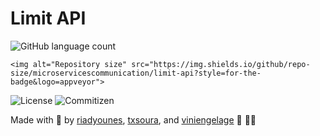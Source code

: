 # Limit API

<p>
  <img alt="GitHub language count" src="https://img.shields.io/github/languages/count/microservicescommunication/limit-api?style=for-the-badge&logo=appveyor">

  `<img alt="Repository size" src="https://img.shields.io/github/repo-size/microservicescommunication/limit-api?style=for-the-badge&logo=appveyor">`

<img alt="License" src="https://img.shields.io/badge/license-MIT-brightgreen?style=for-the-badge&logo=appveyor">

<img alt="Commitizen" src="https://img.shields.io/badge/commitizen-friendly-brightgreen?style=for-the-badge&logo=appveyor">
</p>

Made with 🖤 by [riadyounes](https://github.com/riadyounes), [txsoura](https://github.com/txsoura), and [viniengelage](https://github.com/viniengelage) 👋 👋🏾
